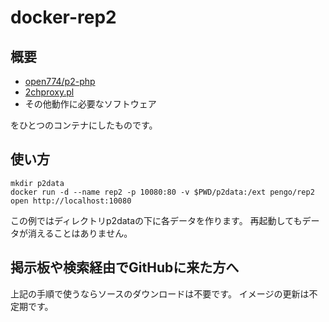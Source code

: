 # docker-rep2

## 概要

- [open774/p2-php](https://github.com/open774/p2-php)
- [2chproxy.pl](http://github.com/yama-natuki/2chproxy.pl)
- その他動作に必要なソフトウェア

をひとつのコンテナにしたものです。

## 使い方

```shell
mkdir p2data
docker run -d --name rep2 -p 10080:80 -v $PWD/p2data:/ext pengo/rep2
open http://localhost:10080
```

この例ではディレクトリp2dataの下に各データを作ります。
再起動してもデータが消えることはありません。

## 掲示板や検索経由でGitHubに来た方へ

上記の手順で使うならソースのダウンロードは不要です。
イメージの更新は不定期です。
